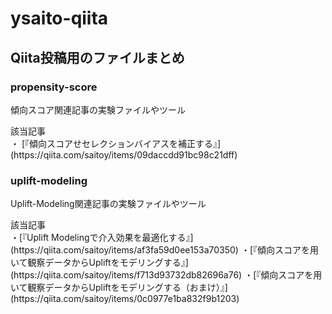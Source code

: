 # ysaito-qiita
## Qiita投稿用のファイルまとめ

### propensity-score
<p> 傾向スコア関連記事の実験ファイルやツール</p>
<p>該当記事<br>
 ・ [『傾向スコアせセレクションバイアスを補正する』](https://qiita.com/saitoy/items/09daccdd91bc98c21dff)
</p>
 
### uplift-modeling
<p> Uplift-Modeling関連記事の実験ファイルやツール
<p>該当記事<br>
 ・[『Uplift Modelingで介入効果を最適化する』](https://qiita.com/saitoy/items/af3fa59d0ee153a70350)
 ・[『傾向スコアを用いて観察データからUpliftをモデリングする』](https://qiita.com/saitoy/items/f713d93732db82696a76)
 ・[『傾向スコアを用いて観察データからUpliftをモデリングする（おまけ）』](https://qiita.com/saitoy/items/0c0977e1ba832f9b1203)
</p>
